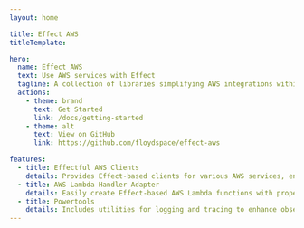 ```yaml
---
layout: home

title: Effect AWS
titleTemplate:

hero:
  name: Effect AWS
  text: Use AWS services with Effect
  tagline: A collection of libraries simplifying AWS integrations within the Effect ecosystem.
  actions:
    - theme: brand
      text: Get Started
      link: /docs/getting-started
    - theme: alt
      text: View on GitHub
      link: https://github.com/floydspace/effect-aws

features:
  - title: Effectful AWS Clients
    details: Provides Effect-based clients for various AWS services, enabling seamless integration.
  - title: AWS Lambda Handler Adapter
    details: Easily create Effect-based AWS Lambda functions with proper resource management.
  - title: Powertools
    details: Includes utilities for logging and tracing to enhance observability in AWS environments.
---
```

